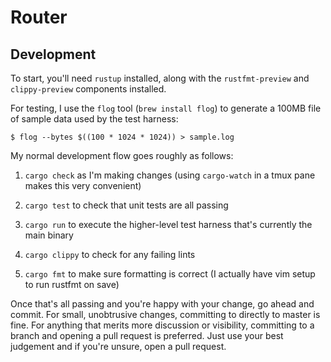 # Router

## Development

To start, you'll need `rustup` installed, along with the `rustfmt-preview` and
`clippy-preview` components installed.

For testing, I use the `flog` tool (`brew install flog`) to generate a 100MB
file of sample data used by the test harness:

```
$ flog --bytes $((100 * 1024 * 1024)) > sample.log
```

My normal development flow goes roughly as follows:

1. `cargo check` as I'm making changes (using `cargo-watch` in a tmux pane makes
   this very convenient)

2. `cargo test` to check that unit tests are all passing

3. `cargo run` to execute the higher-level test harness that's currently the
   main binary

4. `cargo clippy` to check for any failing lints

5. `cargo fmt` to make sure formatting is correct (I actually have vim setup to
   run rustfmt on save)

Once that's all passing and you're happy with your change, go ahead and commit.
For small, unobtrusive changes, committing to directly to master is fine. For
anything that merits more discussion or visibility, committing to a branch and
opening a pull request is preferred. Just use your best judgement and if you're
unsure, open a pull request.
